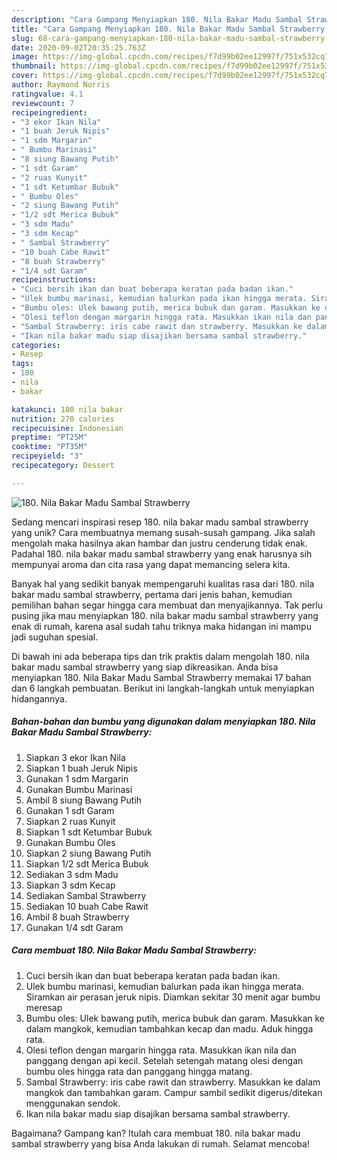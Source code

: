 ```yaml
---
description: "Cara Gampang Menyiapkan 180. Nila Bakar Madu Sambal Strawberry, Bisa Manjain Lidah"
title: "Cara Gampang Menyiapkan 180. Nila Bakar Madu Sambal Strawberry, Bisa Manjain Lidah"
slug: 68-cara-gampang-menyiapkan-180-nila-bakar-madu-sambal-strawberry-bisa-manjain-lidah
date: 2020-09-02T20:35:25.763Z
image: https://img-global.cpcdn.com/recipes/f7d99b02ee12997f/751x532cq70/180-nila-bakar-madu-sambal-strawberry-foto-resep-utama.jpg
thumbnail: https://img-global.cpcdn.com/recipes/f7d99b02ee12997f/751x532cq70/180-nila-bakar-madu-sambal-strawberry-foto-resep-utama.jpg
cover: https://img-global.cpcdn.com/recipes/f7d99b02ee12997f/751x532cq70/180-nila-bakar-madu-sambal-strawberry-foto-resep-utama.jpg
author: Raymond Norris
ratingvalue: 4.1
reviewcount: 7
recipeingredient:
- "3 ekor Ikan Nila"
- "1 buah Jeruk Nipis"
- "1 sdm Margarin"
- " Bumbu Marinasi"
- "8 siung Bawang Putih"
- "1 sdt Garam"
- "2 ruas Kunyit"
- "1 sdt Ketumbar Bubuk"
- " Bumbu Oles"
- "2 siung Bawang Putih"
- "1/2 sdt Merica Bubuk"
- "3 sdm Madu"
- "3 sdm Kecap"
- " Sambal Strawberry"
- "10 buah Cabe Rawit"
- "8 buah Strawberry"
- "1/4 sdt Garam"
recipeinstructions:
- "Cuci bersih ikan dan buat beberapa keratan pada badan ikan."
- "Ulek bumbu marinasi, kemudian balurkan pada ikan hingga merata. Siramkan air perasan jeruk nipis. Diamkan sekitar 30 menit agar bumbu meresap"
- "Bumbu oles: Ulek bawang putih, merica bubuk dan garam. Masukkan ke dalam mangkok, kemudian tambahkan kecap dan madu. Aduk hingga rata."
- "Olesi teflon dengan margarin hingga rata. Masukkan ikan nila dan panggang dengan api kecil. Setelah setengah matang olesi dengan bumbu oles hingga rata dan panggang hingga matang."
- "Sambal Strawberry: iris cabe rawit dan strawberry. Masukkan ke dalam mangkok dan tambahkan garam. Campur sambil sedikit digerus/ditekan menggunakan sendok."
- "Ikan nila bakar madu siap disajikan bersama sambal strawberry."
categories:
- Resep
tags:
- 180
- nila
- bakar

katakunci: 180 nila bakar 
nutrition: 270 calories
recipecuisine: Indonesian
preptime: "PT25M"
cooktime: "PT35M"
recipeyield: "3"
recipecategory: Dessert

---
```



![180. Nila Bakar Madu Sambal Strawberry](https://img-global.cpcdn.com/recipes/f7d99b02ee12997f/751x532cq70/180-nila-bakar-madu-sambal-strawberry-foto-resep-utama.jpg)

Sedang mencari inspirasi resep 180. nila bakar madu sambal strawberry yang unik? Cara membuatnya memang susah-susah gampang. Jika salah mengolah maka hasilnya akan hambar dan justru cenderung tidak enak. Padahal 180. nila bakar madu sambal strawberry yang enak harusnya sih mempunyai aroma dan cita rasa yang dapat memancing selera kita.



Banyak hal yang sedikit banyak mempengaruhi kualitas rasa dari 180. nila bakar madu sambal strawberry, pertama dari jenis bahan, kemudian pemilihan bahan segar hingga cara membuat dan menyajikannya. Tak perlu pusing jika mau menyiapkan 180. nila bakar madu sambal strawberry yang enak di rumah, karena asal sudah tahu triknya maka hidangan ini mampu jadi suguhan spesial.


Di bawah ini ada beberapa tips dan trik praktis dalam mengolah 180. nila bakar madu sambal strawberry yang siap dikreasikan. Anda bisa menyiapkan 180. Nila Bakar Madu Sambal Strawberry memakai 17 bahan dan 6 langkah pembuatan. Berikut ini langkah-langkah untuk menyiapkan hidangannya.

<!--inarticleads1-->

##### Bahan-bahan dan bumbu yang digunakan dalam menyiapkan 180. Nila Bakar Madu Sambal Strawberry:

1. Siapkan 3 ekor Ikan Nila
1. Siapkan 1 buah Jeruk Nipis
1. Gunakan 1 sdm Margarin
1. Gunakan  Bumbu Marinasi
1. Ambil 8 siung Bawang Putih
1. Gunakan 1 sdt Garam
1. Siapkan 2 ruas Kunyit
1. Siapkan 1 sdt Ketumbar Bubuk
1. Gunakan  Bumbu Oles
1. Siapkan 2 siung Bawang Putih
1. Siapkan 1/2 sdt Merica Bubuk
1. Sediakan 3 sdm Madu
1. Siapkan 3 sdm Kecap
1. Sediakan  Sambal Strawberry
1. Sediakan 10 buah Cabe Rawit
1. Ambil 8 buah Strawberry
1. Gunakan 1/4 sdt Garam




<!--inarticleads2-->

##### Cara membuat 180. Nila Bakar Madu Sambal Strawberry:

1. Cuci bersih ikan dan buat beberapa keratan pada badan ikan.
1. Ulek bumbu marinasi, kemudian balurkan pada ikan hingga merata. Siramkan air perasan jeruk nipis. Diamkan sekitar 30 menit agar bumbu meresap
1. Bumbu oles: Ulek bawang putih, merica bubuk dan garam. Masukkan ke dalam mangkok, kemudian tambahkan kecap dan madu. Aduk hingga rata.
1. Olesi teflon dengan margarin hingga rata. Masukkan ikan nila dan panggang dengan api kecil. Setelah setengah matang olesi dengan bumbu oles hingga rata dan panggang hingga matang.
1. Sambal Strawberry: iris cabe rawit dan strawberry. Masukkan ke dalam mangkok dan tambahkan garam. Campur sambil sedikit digerus/ditekan menggunakan sendok.
1. Ikan nila bakar madu siap disajikan bersama sambal strawberry.




Bagaimana? Gampang kan? Itulah cara membuat 180. nila bakar madu sambal strawberry yang bisa Anda lakukan di rumah. Selamat mencoba!
